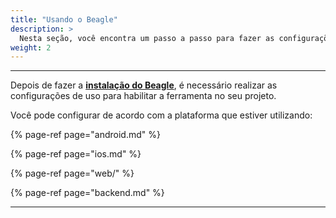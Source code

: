 ```yaml
---
title: "Usando o Beagle"
description: >
  Nesta seção, você encontra um passo a passo para fazer as configurações de uso do Beagle no seu projeto.
weight: 2
---
```


---

Depois de fazer a [**instalação do Beagle**](../installing-beagle/), é necessário realizar as configurações de uso para habilitar a ferramenta no seu projeto. 

Você pode configurar de acordo com a plataforma que estiver utilizando:  

{% page-ref page="android.md" %}

{% page-ref page="ios.md" %}

{% page-ref page="web/" %}

{% page-ref page="backend.md" %}

---
